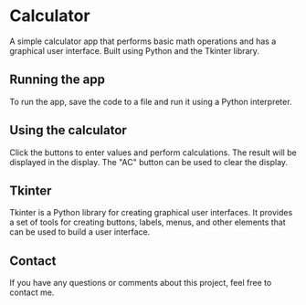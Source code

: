 # Calculator

A simple calculator app that performs basic math operations and has a graphical user interface. Built using Python and the Tkinter library.

## Running the app

To run the app, save the code to a file and run it using a Python interpreter.

## Using the calculator

Click the buttons to enter values and perform calculations. The result will be displayed in the display. The "AC" button can be used to clear the display.

## Tkinter

Tkinter is a Python library for creating graphical user interfaces. It provides a set of tools for creating buttons, labels, menus, and other elements that can be used to build a user interface.

## Contact

If you have any questions or comments about this project, feel free to contact me.
